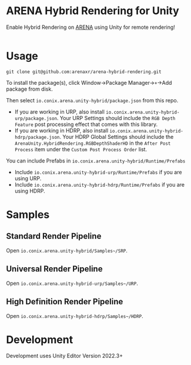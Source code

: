 # ARENA Hybrid Rendering for Unity

Enable Hybrid Rendering on [ARENA](https://arenaxr.org/) using Unity for remote rendering!

<img alt="" src="images/demo.png">

# Usage
```
git clone git@github.com:arenaxr/arena-hybrid-rendering.git
```

To install the package(s), click Window->Package Manager->`+`->Add package from disk.

Then select `io.conix.arena.unity-hybrid/package.json` from this repo.<br>
- If you are working in URP, also install `io.conix.arena.unity-hybrid-urp/package.json`. Your URP Settings should include the `RGB Depth Feature` post processing effect that comes with this library.<br>
- If you are working in HDRP, also install `io.conix.arena.unity-hybrid-hdrp/package.json`. Your HDRP Global Settings should include the `ArenaUnity.HybridRendering.RGBDepthShaderHD` in the `After Post Process` item under the `Custom Post Process Order` list.

You can include Prefabs in `io.conix.arena.unity-hybrid/Runtime/Prefabs`
- Include `io.conix.arena.unity-hybrid-urp/Runtime/Prefabs` if you are using URP.
- Include `io.conix.arena.unity-hybrid-hdrp/Runtime/Prefabs` if you are using HDRP.

# Samples

## Standard Render Pipeline
Open `io.conix.arena.unity-hybrid/Samples~/SRP`.

## Universal Render Pipeline
Open `io.conix.arena.unity-hybrid-urp/Samples~/URP`.

## High Definition Render Pipeline
Open `io.conix.arena.unity-hybrid-hdrp/Samples~/HDRP`.

# Development

Development uses Unity Editor Version 2022.3+
